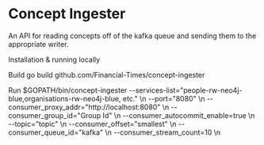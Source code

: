 # Concept Ingester

An API for reading concepts off of the kafka queue and sending them to the appropriate writer.

Installation & running locally

Build
go build github.com/Financial-Times/concept-ingester

Run
$GOPATH/bin/concept-ingester
    --services-list="people-rw-neo4j-blue,organisations-rw-neo4j-blue, etc." \n
    --port="8080" \n
    --consumer_proxy_addr="http://localhost:8080" \n
    --consumer_group_id="Group Id" \n
    --consumer_autocommit_enable=true \n
    --topic="topic" \n
    --consumer_offset="smallest" \n
    --consumer_queue_id="kafka" \n
    --consumer_stream_count=10 \n
